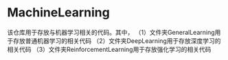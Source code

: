 # MachineLearning
该仓库用于存放与机器学习相关的代码。其中，
（1）文件夹GeneralLearning用于存放普通机器学习的相关代码
（2）文件夹DeepLearning用于存放深度学习的相关代码
（3）文件夹ReinforcementLearning用于存放强化学习的相关代码